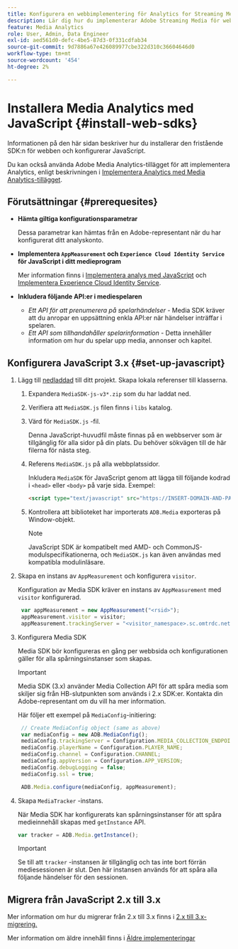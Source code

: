 ```yaml
---
title: Konfigurera en webbimplementering för Analytics for Streaming Media
description: Lär dig hur du implementerar Adobe Streaming Media för webbprogram.
feature: Media Analytics
role: User, Admin, Data Engineer
exl-id: aed561d0-defc-4be5-87d3-0f331cdfab34
source-git-commit: 9d7886a67e426089977cbe322d310c36604646d0
workflow-type: tm+mt
source-wordcount: '454'
ht-degree: 2%

---
```


# Installera Media Analytics med JavaScript {#install-web-sdks}

Informationen på den här sidan beskriver hur du installerar den fristående SDK:n för webben och konfigurerar JavaScript.

Du kan också använda Adobe Media Analytics-tillägget för att implementera Analytics, enligt beskrivningen i [Implementera Analytics med Media Analytics-tillägget](/help/implementation/media-sdk/setup/web-implementation-tags.md).

## Förutsättningar {#prerequesites}

* **Hämta giltiga konfigurationsparametrar**

   Dessa parametrar kan hämtas från en Adobe-representant när du har konfigurerat ditt analyskonto.

* **Implementera `AppMeasurement` och `Experience Cloud Identity Service` för JavaScript i ditt medieprogram**

   Mer information finns i [Implementera analys med JavaScript](https://experienceleague.adobe.com/docs/analytics/implementation/js/overview.html) och [Implementera Experience Cloud Identity Service](https://experienceleague.adobe.com/docs/id-service/using/implementation/setup-analytics.html).

* **Inkludera följande API:er i mediespelaren**

   * *Ett API för att prenumerera på spelarhändelser* - Media SDK kräver att du anropar en uppsättning enkla API:er när händelser inträffar i spelaren.
   * *Ett API som tillhandahåller spelarinformation* - Detta innehåller information om hur du spelar upp media, annonser och kapitel.

## Konfigurera JavaScript 3.x {#set-up-javascript}

1. Lägg till [nedladdad](/help/getting-started/download-sdks.md) till ditt projekt. Skapa lokala referenser till klasserna.

   1. Expandera `MediaSDK-js-v3*.zip` som du har laddat ned.
   1. Verifiera att `MediaSDK.js` filen finns i `libs` katalog.

   1. Värd för `MediaSDK.js` -fil.

      Denna JavaScript-huvudfil måste finnas på en webbserver som är tillgänglig för alla sidor på din plats. Du behöver sökvägen till de här filerna för nästa steg.

   1. Referens `MediaSDK.js` på alla webbplatssidor.

      Inkludera `MediaSDK` för JavaScript genom att lägga till följande kodrad i `<head>` eller `<body>` på varje sida. Exempel:

      ```html
      <script type="text/javascript" src="https://INSERT-DOMAIN-AND-PATH-TO-CODE-HERE/MediaSDK.js"></script>
      ```

   1. Kontrollera att biblioteket har importerats `ADB.Media` exporteras på Window-objekt.

      >[!NOTE]
      >
      >JavaScript SDK är kompatibelt med AMD- och CommonJS-modulspecifikationerna, och `MediaSDK.js` kan även användas med kompatibla modulinläsare.

1. Skapa en instans av `AppMeasurement` och konfigurera `visitor`.

   Konfiguration av Media SDK kräver en instans av `AppMeasurement` med `visitor` konfigurerad.

   ```js
    var appMeasurement = new AppMeasurement("<rsid>");
    appMeasurement.visitor = visitor;
    appMeasurement.trackingServer = "<visitor_namespace>.sc.omtrdc.net";
   ```

1. Konfigurera Media SDK

   Media SDK bör konfigureras en gång per webbsida och konfigurationen gäller för alla spårningsinstanser som skapas.

   >[!IMPORTANT]
   >
   > Media SDK (3.x) använder Media Collection API för att spåra media som skiljer sig från HB-slutpunkten som används i 2.x SDK:er. Kontakta din Adobe-representant om du vill ha mer information.

   Här följer ett exempel på `MediaConfig`-initiering:

   ```js
    // Create MediaConfig object (same as above)
    var mediaConfig = new ADB.MediaConfig();
    mediaConfig.trackingServer = Configuration.MEDIA_COLLECTION_ENDPOINT;
    mediaConfig.playerName = Configuration.PLAYER_NAME;
    mediaConfig.channel = Configuration.CHANNEL;
    mediaConfig.appVersion = Configuration.APP_VERSION;
    mediaConfig.debugLogging = false;
    mediaConfig.ssl = true;
   
    ADB.Media.configure(mediaConfig, appMeasurement);
   ```

1. Skapa `MediaTracker` -instans.

   När Media SDK har konfigurerats kan spårningsinstanser för att spåra medieinnehåll skapas med `getInstance` API.

   ```js
   var tracker = ADB.Media.getInstance();
   ```

   >[!IMPORTANT]
   >
   >Se till att `tracker` -instansen är tillgänglig och tas inte bort förrän mediesessionen är slut. Den här instansen används för att spåra alla följande händelser för den sessionen.

## Migrera från JavaScript 2.x till 3.x

Mer information om hur du migrerar från 2.x till 3.x finns i [2.x till 3.x-migrering.](https://adobe-marketing-cloud.github.io/media-sdks/reference/javascript_3x/MigrationGuide.html)

Mer information om äldre innehåll finns i [Äldre implementeringar](/help/legacy/media-sdk/setup/setup-overview.md)
